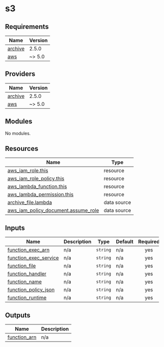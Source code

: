 # s3

<!-- BEGINNING OF PRE-COMMIT-TERRAFORM DOCS HOOK -->
## Requirements

| Name | Version |
|------|---------|
| <a name="requirement_archive"></a> [archive](#requirement\_archive) | 2.5.0 |
| <a name="requirement_aws"></a> [aws](#requirement\_aws) | ~> 5.0 |

## Providers

| Name | Version |
|------|---------|
| <a name="provider_archive"></a> [archive](#provider\_archive) | 2.5.0 |
| <a name="provider_aws"></a> [aws](#provider\_aws) | ~> 5.0 |

## Modules

No modules.

## Resources

| Name | Type |
|------|------|
| [aws_iam_role.this](https://registry.terraform.io/providers/hashicorp/aws/latest/docs/resources/iam_role) | resource |
| [aws_iam_role_policy.this](https://registry.terraform.io/providers/hashicorp/aws/latest/docs/resources/iam_role_policy) | resource |
| [aws_lambda_function.this](https://registry.terraform.io/providers/hashicorp/aws/latest/docs/resources/lambda_function) | resource |
| [aws_lambda_permission.this](https://registry.terraform.io/providers/hashicorp/aws/latest/docs/resources/lambda_permission) | resource |
| [archive_file.lambda](https://registry.terraform.io/providers/hashicorp/archive/2.5.0/docs/data-sources/file) | data source |
| [aws_iam_policy_document.assume_role](https://registry.terraform.io/providers/hashicorp/aws/latest/docs/data-sources/iam_policy_document) | data source |

## Inputs

| Name | Description | Type | Default | Required |
|------|-------------|------|---------|:--------:|
| <a name="input_function_exec_arn"></a> [function\_exec\_arn](#input\_function\_exec\_arn) | n/a | `string` | n/a | yes |
| <a name="input_function_exec_service"></a> [function\_exec\_service](#input\_function\_exec\_service) | n/a | `string` | n/a | yes |
| <a name="input_function_file"></a> [function\_file](#input\_function\_file) | n/a | `string` | n/a | yes |
| <a name="input_function_handler"></a> [function\_handler](#input\_function\_handler) | n/a | `string` | n/a | yes |
| <a name="input_function_name"></a> [function\_name](#input\_function\_name) | n/a | `string` | n/a | yes |
| <a name="input_function_policy_json"></a> [function\_policy\_json](#input\_function\_policy\_json) | n/a | `string` | n/a | yes |
| <a name="input_function_runtime"></a> [function\_runtime](#input\_function\_runtime) | n/a | `string` | n/a | yes |

## Outputs

| Name | Description |
|------|-------------|
| <a name="output_function_arn"></a> [function\_arn](#output\_function\_arn) | n/a |
<!-- END OF PRE-COMMIT-TERRAFORM DOCS HOOK -->
